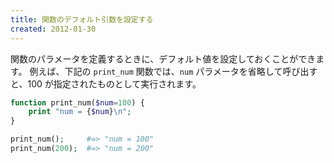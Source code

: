 ```yaml
---
title: 関数のデフォルト引数を設定する
created: 2012-01-30
---
```


関数のパラメータを定義するときに、デフォルト値を設定しておくことができます。
例えば、下記の `print_num` 関数では、`num` パラメータを省略して呼び出すと、100 が指定されたものとして実行されます。

~~~ php
function print_num($num=100) {
    print "num = {$num}\n";
}

print_num();     #=> "num = 100"
print_num(200);  #=> "num = 200"
~~~

